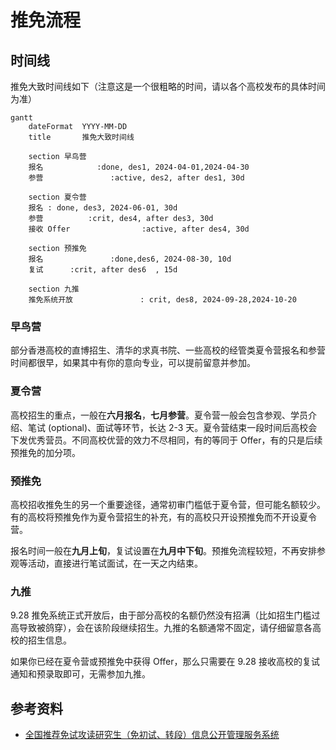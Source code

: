 # 推免流程

## 时间线
推免大致时间线如下（注意这是一个很粗略的时间，请以各个高校发布的具体时间为准）

```mermaid
gantt
    dateFormat  YYYY-MM-DD
    title       推免大致时间线

    section 早鸟营
    报名            :done, des1, 2024-04-01,2024-04-30
    参营               :active, des2, after des1, 30d

    section 夏令营
    报名 : done, des3, 2024-06-01, 30d
    参营          :crit, des4, after des3, 30d
    接收 Offer                :active, after des4, 30d

    section 预推免
    报名               :done,des6, 2024-08-30, 10d
    复试      :crit, after des6  , 15d

    section 九推
    推免系统开放               : crit, des8, 2024-09-28,2024-10-20
```

### 早鸟营
部分香港高校的直博招生、清华的求真书院、一些高校的经管类夏令营报名和参营时间都很早，如果其中有你的意向专业，可以提前留意并参加。

### 夏令营
高校招生的重点，一般在**六月报名**，**七月参营**。夏令营一般会包含参观、学员介绍、笔试 (optional)、面试等环节，长达 2-3 天。夏令营结束一段时间后高校会下发优秀营员。不同高校优营的效力不尽相同，有的等同于 Offer，有的只是后续预推免的加分项。

### 预推免
高校招收推免生的另一个重要途径，通常初审门槛低于夏令营，但可能名额较少。有的高校将预推免作为夏令营招生的补充，有的高校只开设预推免而不开设夏令营。

报名时间一般在**九月上旬**，复试设置在**九月中下旬**。预推免流程较短，不再安排参观等活动，直接进行笔试面试，在一天之内结束。

### 九推
9.28 推免系统正式开放后，由于部分高校的名额仍然没有招满（比如招生门槛过高导致被鸽穿），会在该阶段继续招生。九推的名额通常不固定，请仔细留意各高校的招生信息。

如果你已经在夏令营或预推免中获得 Offer，那么只需要在 9.28 接收高校的复试通知和预录取即可，无需参加九推。

## 参考资料
- [全国推荐免试攻读研究生（免初试、转段）信息公开管理服务系统](https://yz.chsi.com.cn/tm/)
